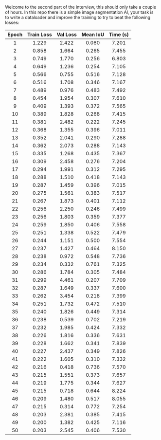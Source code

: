 Welcome to the second part of the interview, this should only take a couple of hours. In this repo there is a simple image segmentation AI, your task is to write a dataloader and improve the training to try to beat the following losses:

| Epoch | Train Loss | Val Loss  | Mean IoU | Time (s) |
|:-----:|:----------:|:---------:|:--------:|:--------:|
|   1   |   1.229   |   2.422   |  0.080   |  7.201   |
|   2   |   0.858   |   1.664   |  0.265   |  7.455   |
|   3   |   0.749   |   1.770   |  0.256   |  6.803   |
|   4   |   0.649   |   1.236   |  0.254   |  7.105   |
|   5   |   0.566   |   0.755   |  0.516   |  7.128   |
|   6   |   0.516   |   1.708   |  0.346   |  7.167   |
|   7   |   0.489   |   0.976   |  0.483   |  7.492   |
|   8   |   0.454   |   1.954   |  0.307   |  7.610   |
|   9   |   0.409   |   1.393   |  0.372   |  7.565   |
|  10   |   0.389   |   1.828   |  0.268   |  7.415   |
|  11   |   0.381   |   2.482   |  0.222   |  7.245   |
|  12   |   0.368   |   1.355   |  0.396   |  7.011   |
|  13   |   0.352   |   2.041   |  0.290   |  7.288   |
|  14   |   0.362   |   2.073   |  0.288   |  7.143   |
|  15   |   0.335   |   1.268   |  0.435   |  7.367   |
|  16   |   0.309   |   2.458   |  0.276   |  7.204   |
|  17   |   0.294   |   1.991   |  0.312   |  7.295   |
|  18   |   0.288   |   1.510   |  0.418   |  7.143   |
|  19   |   0.287   |   1.459   |  0.396   |  7.015   |
|  20   |   0.275   |   1.561   |  0.383   |  7.517   |
|  21   |   0.267   |   1.873   |  0.401   |  7.112   |
|  22   |   0.256   |   2.250   |  0.246   |  7.499   |
|  23   |   0.256   |   1.803   |  0.359   |  7.377   |
|  24   |   0.259   |   1.850   |  0.406   |  7.558   |
|  25   |   0.251   |   1.338   |  0.522   |  7.479   |
|  26   |   0.244   |   1.151   |  0.500   |  7.554   |
|  27   |   0.237   |   1.427   |  0.464   |  8.150   |
|  28   |   0.238   |   0.972   |  0.548   |  7.736   |
|  29   |   0.234   |   0.332   |  0.761   |  7.325   |
|  30   |   0.286   |   1.784   |  0.305   |  7.484   |
|  31   |   0.299   |   4.461   |  0.207   |  7.709   |
|  32   |   0.287   |   1.649   |  0.337   |  7.600   |
|  33   |   0.262   |   3.454   |  0.218   |  7.399   |
|  34   |   0.251   |   1.732   |  0.472   |  7.510   |
|  35   |   0.240   |   1.826   |  0.449   |  7.314   |
|  36   |   0.238   |   0.539   |  0.702   |  7.219   |
|  37   |   0.232   |   1.985   |  0.424   |  7.332   |
|  38   |   0.226   |   1.816   |  0.336   |  7.631   |
|  39   |   0.228   |   1.662   |  0.341   |  7.839   |
|  40   |   0.227   |   2.437   |  0.349   |  7.826   |
|  41   |   0.222   |   1.605   |  0.310   |  7.332   |
|  42   |   0.216   |   0.418   |  0.736   |  7.570   |
|  43   |   0.215   |   1.551   |  0.373   |  7.657   |
|  44   |   0.219   |   1.775   |  0.344   |  7.627   |
|  45   |   0.215   |   0.718   |  0.644   |  8.224   |
|  46   |   0.209   |   1.480   |  0.517   |  8.055   |
|  47   |   0.215   |   0.314   |  0.772   |  7.254   |
|  48   |   0.203   |   2.381   |  0.385   |  7.415   |
|  49   |   0.200   |   1.382   |  0.425   |  7.116   |
|  50   |   0.203   |   2.545   |  0.406   |  7.530   |